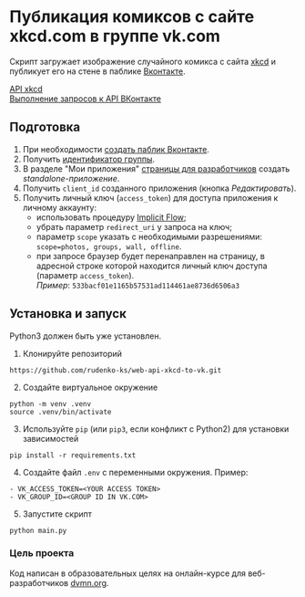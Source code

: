
# Публикация комиксов с сайте xkcd.com в группе vk.com
Скрипт загружает изображение случайного комикса с сайта [xkcd](https://xkcd.com/) и публикует его на стене в паблике [Вконтакте](https://vk.com/).

[API xkcd](https://xkcd.com/json.html)  
[Выполнение запросов к API ВКонтакте](https://vk.com/dev/api_requests)
## Подготовка
1.  При необходимости  [создать паблик Вконтакте](https://vk.com/groups?tab=admin).
2.  Получить  [идентификатор группы](https://regvk.com/id/).
3.  В разделе "Мои приложения"  [страницы для разработчиков](https://vk.com/dev)  создать  _standalone-приложение_.
4.  Получить  `client_id`  созданного приложения (кнопка  _Редактировать_).
5.  Получить личный ключ (`access_token`) для доступа приложения к личному аккаунту:
    -   использовать процедуру  [Implicit Flow](https://vk.com/dev/implicit_flow_user);
    -   убрать параметр  `redirect_uri`  у запроса на ключ;
    -   параметр  `scope`  указать с необходимыми разрешениями:  `scope=photos, groups, wall, offline`.
    -   при запросе браузер будет перенаправлен на страницу, в адресной строке которой находится личный ключ доступа (параметр  `access_token`).  
        _Пример_:  `533bacf01e1165b57531ad114461ae8736d6506a3`
        
## Установка и запуск

Python3 должен быть уже установлен. 
1. Клонируйте репозиторий
```
https://github.com/rudenko-ks/web-api-xkcd-to-vk.git
```
2. Создайте виртуальное окружение
```
python -m venv .venv
source .venv/bin/activate
```
3. Используйте `pip` (или `pip3`, если конфликт с Python2) для установки зависимостей
```
pip install -r requirements.txt
```
4. Создайте файл `.env` с переменными окружения. Пример:
```
- VK_ACCESS_TOKEN=<YOUR ACCESS TOKEN>
- VK_GROUP_ID=<GROUP ID IN VK.COM>
```
5. Запустите скрипт
```
python main.py
```

### Цель проекта

Код написан в образовательных целях на онлайн-курсе для веб-разработчиков  [dvmn.org](https://dvmn.org/).